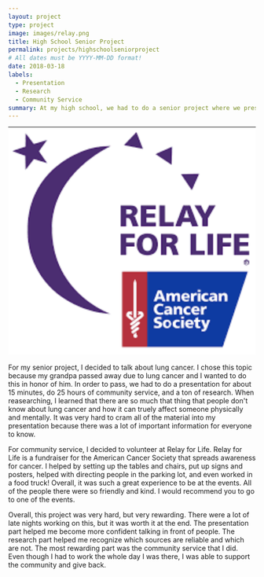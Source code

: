 ```yaml
---
layout: project
type: project
image: images/relay.png
title: High School Senior Project
permalink: projects/highschoolseniorproject
# All dates must be YYYY-MM-DD format!
date: 2018-03-18
labels:
  - Presentation
  - Research
  - Community Service
summary: At my high school, we had to do a senior project where we present a topic of our choice to graduate.
---
```


<img class="ui medium right floated rounded image" src="../images/relay.png">

For my senior project, I decided to talk about lung cancer. I chose this topic because my grandpa passed away due to lung cancer and I wanted to do this in honor of him. In order to pass, we had to do a presentation for about 15 minutes, do 25 hours of community service, and a ton of research. When reasearching, I learned that there are so much that thing that people don't know about lung cancer and how it can truely affect someone physically and mentally. It was very hard to cram all of the material into my presentation because there was a lot of important information for everyone to know.

For community service, I decided to volunteer at Relay for Life. Relay for Life is a fundraiser for the American Cancer Society that spreads awareness for cancer. I helped by setting up the tables and chairs, put up signs and posters, helped with directing people in the parking lot, and even worked in a food truck! Overall, it was such a great experience to be at the events. All of the people there were so friendly and kind. I would recommend you to go to one of the events.

Overall, this project was very hard, but very rewarding. There were a lot of late nights working on this, but it was worth it at the end. The presentation part helped me become more confident talking in front of people. The research part helped me recognize which sources are reliable and which are not. The most rewarding part was the community service that I did. Even though I had to work the whole day I was there, I was able to support the community and give back.

